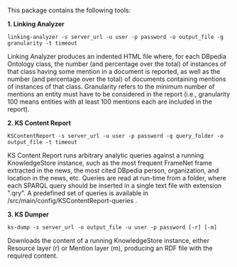 This package contains the following tools:

**1. Linking Analyzer**

```
linking-analyzer -s server_url -u user -p password -o output_file -g granularity -t timeout
```
Linking Analyzer produces an indented HTML file where, for each DBpedia Ontology class, the number (and percentage over the total) of instances of that class having some mention in a document is reported, as well as the number (and percentage over the total) of documents containing mentions of instances of that class. Granularity refers to the minimum number of mentions an entity must have to be considered in the report (i.e., granularity 100 means entities with at least 100 mentions each are included in the report).

**2. KS Content Report**

```
KSContentReport -s server_url -u user -p password -q query_folder -o output_file -t timeout
```
KS Content Report runs arbitrary analytic queries against a running KnowledgeStore instance, such as the most frequent FrameNet frame extracted in the news, the most cited DBpedia person, organization, and location in the news, etc. Queries are read at run-time from a folder, where each SPARQL query should be inserted in a single text file with extension ".qry". A predefined set of queries is available in /src/main/config/KSContentReport-queries .

**3. KS Dumper**

```
ks-dump -s server_url -o output_file -u user -p password [-r] [-m]
```
Downloads the content of a running KnowledgeStore instance, either Resource layer (r) or Mention layer (m), producing an RDF file with the required content.
